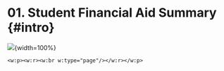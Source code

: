 # 01. Student Financial Aid Summary {#intro}

<!-- You can label chapter and section titles using `{#label}` after them, e.g., we can reference Chapter \@ref(intro). If you do not manually label them, there will be automatic labels anyway, e.g., Chapter \@ref(methods). -->

<!-- Figures and tables with captions will be placed in `figure` and `table` environments, respectively. -->

<!-- ``{r nice-fig, fig.cap='Here is a nice figure!', out.width='80%', fig.asp=.75, fig.align='center'} -->
<!--   par(mar = c(4, 4, .1, .1)) -->
<!--   plot(pressure, type = 'b', pch = 19) -->
<!-- ``` -->

<!-- Reference a figure by its code chunk label with the `fig:` prefix, e.g., see Figure \@ref(fig:nice-fig). Similarly, you can reference tables generated from `knitr::kable()`, e.g., see Table \@ref(tab:nice-tab). -->

<!-- ```{r nice-tab, tidy=FALSE} -->
<!--  knitr::kable( -->
<!--  head(iris, 20), caption = 'Here is a nice table!', -->
<!--  booktabs = TRUE -->
<!-- ) -->
<!-- ``` -->

<!-- You can write citations, too. For example, we are using the **bookdown** package [@R-bookdown] in this sample book, which was built on top of R Markdown and **knitr** [@xie2015]. -->

![](C:/Users/gfalk/Documents/BookdownPT/images/GEORGIA-XH-FC.png){width=100%}

```{=openxml}
<w:p><w:r><w:br w:type="page"/></w:r></w:p>
```
